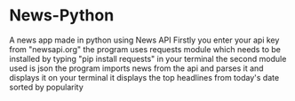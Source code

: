 # News-Python
A news app made in python using News API
Firstly you enter your api key from "newsapi.org"
the program uses requests module which needs to be installed by typing "pip install requests" in your terminal
the second module used is json
the program imports news from the api and parses it and displays it on your terminal
it displays the top headlines from today's date sorted by popularity
